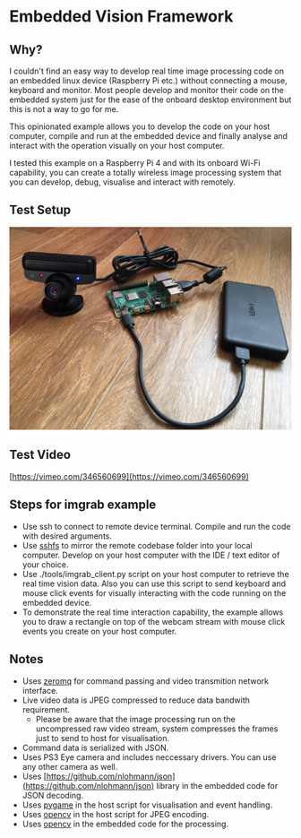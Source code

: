 # Embedded Vision Framework

## Why?

I couldn't find an easy way to develop real time image processing code on an embedded linux device (Raspberry Pi etc.) without connecting a mouse, keyboard and monitor. Most people develop and monitor their code on the embedded system just for the ease of the onboard desktop environment but this is not a way to go for me. 

This opinionated example allows you to develop the code on your host computer, compile and run at the embedded device and finally analyse and interact with the operation visually on your host computer.

I tested this example on a Raspberry Pi 4 and with its onboard Wi-Fi capability, you can create a totally wireless image processing system that you can develop, debug, visualise and interact with remotely.

## Test Setup

![Test Setup](./doc/setup.jpg)

## Test Video

[https://vimeo.com/346560699](https://vimeo.com/346560699)

## Steps for imgrab example

* Use ssh to connect to remote device terminal. Compile and run the code with desired arguments.
* Use [sshfs](https://github.com/libfuse/sshfs) to mirror the remote codebase folder into your local computer. Develop on your host computer with the IDE / text editor of your choice.
* Use ./tools/imgrab_client.py script on your host computer to retrieve the real time vision data. Also you can use this script to send keyboard and mouse click events for visually interacting with the code running on the embedded device.
* To demonstrate the real time interaction capability, the example allows you to draw a rectangle on top of the webcam stream with mouse click events you create on your host computer.

## Notes

* Uses [zeromq](http://zeromq.org/) for command passing and video transmition network interface.
* Live video data is JPEG compressed to reduce data bandwith requirement.
    - Please be aware that the image processing run on the uncompressed raw video stream, system compresses the frames just to send to host for visualisation.
* Command data is serialized with JSON.
* Uses PS3 Eye camera and includes neccessary drivers. You can use any other camera as well.
* Uses [https://github.com/nlohmann/json](https://github.com/nlohmann/json) library in the embedded code for JSON decoding.
* Uses [pygame](https://www.pygame.org/news) in the host script for visualisation and event handling.
* Uses [opencv](https://opencv.org/) in the host script for JPEG encoding.
* Uses [opencv](https://opencv.org/) in the embedded code for the processing.